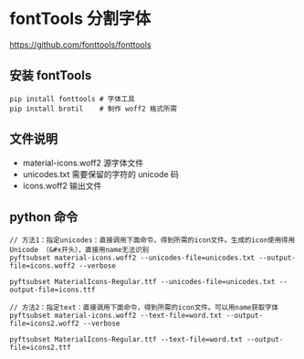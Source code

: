 # fontTools 分割字体

https://github.com/fonttools/fonttools

## 安装 fontTools

```
pip install fonttools # 字体工具
pip install brotil    # 制作 woff2 格式所需
```

## 文件说明

- material-icons.woff2 源字体文件
- unicodes.txt 需要保留的字符的 unicode 码
- icons.woff2 输出文件

## python 命令

```
// 方法1：指定unicodes：直接调用下面命令，得到所需的icon文件。生成的icon使用得用 Unicode （&#x开头），直接用name无法识别
pyftsubset material-icons.woff2 --unicodes-file=unicodes.txt --output-file=icons.woff2 --verbose

pyftsubset MaterialIcons-Regular.ttf --unicodes-file=unicodes.txt --output-file=icons.ttf

// 方法2：指定text：直接调用下面命令，得到所需的icon文件。可以用name获取字体
pyftsubset material-icons.woff2 --text-file=word.txt --output-file=icons2.woff2 --verbose

pyftsubset MaterialIcons-Regular.ttf --text-file=word.txt --output-file=icons2.ttf
```
